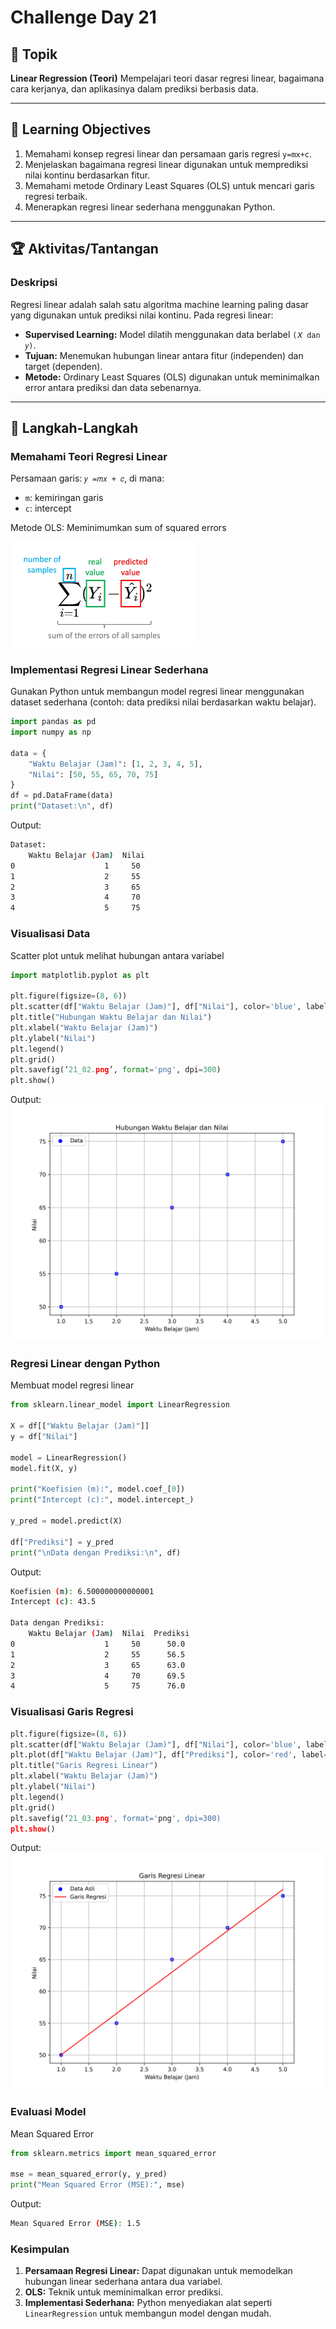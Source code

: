 # Challenge Day 21

## 📝 Topik
**Linear Regression (Teori)**
Mempelajari teori dasar regresi linear, bagaimana cara kerjanya, dan aplikasinya dalam prediksi berbasis data.

---

## 🎯 Learning Objectives
1. Memahami konsep regresi linear dan persamaan garis regresi `y=mx+c`.
2. Menjelaskan bagaimana regresi linear digunakan untuk memprediksi nilai kontinu berdasarkan fitur.
3. Memahami metode Ordinary Least Squares (OLS) untuk mencari garis regresi terbaik.
4. Menerapkan regresi linear sederhana menggunakan Python.

---

## 🏆 Aktivitas/Tantangan

### Deskripsi
Regresi linear adalah salah satu algoritma machine learning paling dasar yang digunakan untuk prediksi nilai kontinu.
Pada regresi linear:

- **Supervised Learning:** Model dilatih menggunakan data berlabel `(𝑋 dan 𝑦)`.
- **Tujuan:** Menemukan hubungan linear antara fitur (independen) dan target (dependen).
- **Metode:** Ordinary Least Squares (OLS) digunakan untuk meminimalkan error antara prediksi dan data sebenarnya.

---
## 🚀 Langkah-Langkah

### Memahami Teori Regresi Linear
Persamaan garis: `𝑦 =𝑚𝑥 + 𝑐`, di mana:
- `m`: kemiringan garis
- `c`: intercept

Metode OLS: Meminimumkan sum of squared errors 

<img src="https://github.com/rohmanurnr/100-Days-of-Python-ML-AI/blob/main/Day%20021/21_01.jpg" width="300">

### Implementasi Regresi Linear Sederhana
Gunakan Python untuk membangun model regresi linear menggunakan dataset sederhana (contoh: data prediksi nilai berdasarkan waktu belajar).
```python
import pandas as pd
import numpy as np

data = {
    "Waktu Belajar (Jam)": [1, 2, 3, 4, 5],
    "Nilai": [50, 55, 65, 70, 75]
}
df = pd.DataFrame(data)
print("Dataset:\n", df)
```
Output:
```bash
Dataset:
    Waktu Belajar (Jam)  Nilai
0                    1     50
1                    2     55
2                    3     65
3                    4     70
4                    5     75
```

### Visualisasi Data
Scatter plot untuk melihat hubungan antara variabel
```python
import matplotlib.pyplot as plt

plt.figure(figsize=(8, 6))
plt.scatter(df["Waktu Belajar (Jam)"], df["Nilai"], color='blue', label='Data')
plt.title("Hubungan Waktu Belajar dan Nilai")
plt.xlabel("Waktu Belajar (Jam)")
plt.ylabel("Nilai")
plt.legend()
plt.grid()
plt.savefig(‘21_02.png’, format='png', dpi=300)
plt.show()
```
Output:
<img src="https://github.com/rohmanurnr/100-Days-of-Python-ML-AI/blob/main/Day%20021/21_02.png" width=”500”>

### Regresi Linear dengan Python
Membuat model regresi linear
```python
from sklearn.linear_model import LinearRegression

X = df[["Waktu Belajar (Jam)"]]
y = df["Nilai"]

model = LinearRegression()
model.fit(X, y)

print("Koefisien (m):", model.coef_[0])
print("Intercept (c):", model.intercept_)

y_pred = model.predict(X)

df["Prediksi"] = y_pred
print("\nData dengan Prediksi:\n", df)
```
Output:
```bash
Koefisien (m): 6.500000000000001
Intercept (c): 43.5

Data dengan Prediksi:
    Waktu Belajar (Jam)  Nilai  Prediksi
0                    1     50      50.0
1                    2     55      56.5
2                    3     65      63.0
3                    4     70      69.5
4                    5     75      76.0
```

### Visualisasi Garis Regresi
```python
plt.figure(figsize=(8, 6))
plt.scatter(df["Waktu Belajar (Jam)"], df["Nilai"], color='blue', label='Data Asli')
plt.plot(df["Waktu Belajar (Jam)"], df["Prediksi"], color='red', label='Garis Regresi')
plt.title("Garis Regresi Linear")
plt.xlabel("Waktu Belajar (Jam)")
plt.ylabel("Nilai")
plt.legend()
plt.grid()
plt.savefig(‘21_03.png', format='png', dpi=300)
plt.show()
```
Output:
<img src="https://github.com/rohmanurnr/100-Days-of-Python-ML-AI/blob/main/Day%20021/21_03.png" width=”500”>


### Evaluasi Model
Mean Squared Error
```python
from sklearn.metrics import mean_squared_error

mse = mean_squared_error(y, y_pred)
print("Mean Squared Error (MSE):", mse)
```
Output:
```bash
Mean Squared Error (MSE): 1.5
```

### Kesimpulan 
1. **Persamaan Regresi Linear:** Dapat digunakan untuk memodelkan hubungan linear sederhana antara dua variabel.
2. **OLS:** Teknik untuk meminimalkan error prediksi.
3. **Implementasi Sederhana:** Python menyediakan alat seperti `LinearRegression` untuk membangun model dengan mudah.
